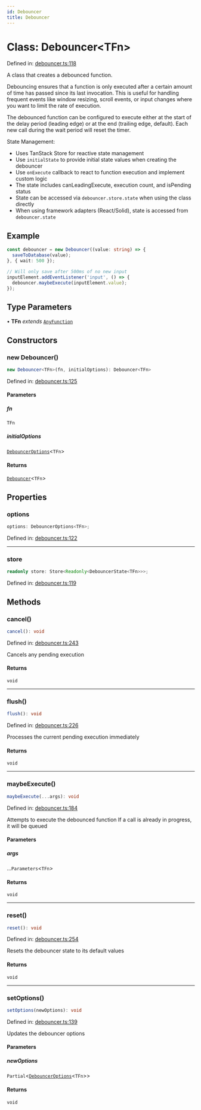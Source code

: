 ```yaml
---
id: Debouncer
title: Debouncer
---
```


<!-- DO NOT EDIT: this page is autogenerated from the type comments -->

# Class: Debouncer\<TFn\>

Defined in: [debouncer.ts:118](https://github.com/TanStack/pacer/blob/main/packages/pacer/src/debouncer.ts#L118)

A class that creates a debounced function.

Debouncing ensures that a function is only executed after a certain amount of time has passed
since its last invocation. This is useful for handling frequent events like window resizing,
scroll events, or input changes where you want to limit the rate of execution.

The debounced function can be configured to execute either at the start of the delay period
(leading edge) or at the end (trailing edge, default). Each new call during the wait period
will reset the timer.

State Management:
- Uses TanStack Store for reactive state management
- Use `initialState` to provide initial state values when creating the debouncer
- Use `onExecute` callback to react to function execution and implement custom logic
- The state includes canLeadingExecute, execution count, and isPending status
- State can be accessed via `debouncer.store.state` when using the class directly
- When using framework adapters (React/Solid), state is accessed from `debouncer.state`

## Example

```ts
const debouncer = new Debouncer((value: string) => {
  saveToDatabase(value);
}, { wait: 500 });

// Will only save after 500ms of no new input
inputElement.addEventListener('input', () => {
  debouncer.maybeExecute(inputElement.value);
});
```

## Type Parameters

• **TFn** *extends* [`AnyFunction`](../../type-aliases/anyfunction.md)

## Constructors

### new Debouncer()

```ts
new Debouncer<TFn>(fn, initialOptions): Debouncer<TFn>
```

Defined in: [debouncer.ts:125](https://github.com/TanStack/pacer/blob/main/packages/pacer/src/debouncer.ts#L125)

#### Parameters

##### fn

`TFn`

##### initialOptions

[`DebouncerOptions`](../../interfaces/debounceroptions.md)\<`TFn`\>

#### Returns

[`Debouncer`](../debouncer.md)\<`TFn`\>

## Properties

### options

```ts
options: DebouncerOptions<TFn>;
```

Defined in: [debouncer.ts:122](https://github.com/TanStack/pacer/blob/main/packages/pacer/src/debouncer.ts#L122)

***

### store

```ts
readonly store: Store<Readonly<DebouncerState<TFn>>>;
```

Defined in: [debouncer.ts:119](https://github.com/TanStack/pacer/blob/main/packages/pacer/src/debouncer.ts#L119)

## Methods

### cancel()

```ts
cancel(): void
```

Defined in: [debouncer.ts:243](https://github.com/TanStack/pacer/blob/main/packages/pacer/src/debouncer.ts#L243)

Cancels any pending execution

#### Returns

`void`

***

### flush()

```ts
flush(): void
```

Defined in: [debouncer.ts:226](https://github.com/TanStack/pacer/blob/main/packages/pacer/src/debouncer.ts#L226)

Processes the current pending execution immediately

#### Returns

`void`

***

### maybeExecute()

```ts
maybeExecute(...args): void
```

Defined in: [debouncer.ts:184](https://github.com/TanStack/pacer/blob/main/packages/pacer/src/debouncer.ts#L184)

Attempts to execute the debounced function
If a call is already in progress, it will be queued

#### Parameters

##### args

...`Parameters`\<`TFn`\>

#### Returns

`void`

***

### reset()

```ts
reset(): void
```

Defined in: [debouncer.ts:254](https://github.com/TanStack/pacer/blob/main/packages/pacer/src/debouncer.ts#L254)

Resets the debouncer state to its default values

#### Returns

`void`

***

### setOptions()

```ts
setOptions(newOptions): void
```

Defined in: [debouncer.ts:139](https://github.com/TanStack/pacer/blob/main/packages/pacer/src/debouncer.ts#L139)

Updates the debouncer options

#### Parameters

##### newOptions

`Partial`\<[`DebouncerOptions`](../../interfaces/debounceroptions.md)\<`TFn`\>\>

#### Returns

`void`
